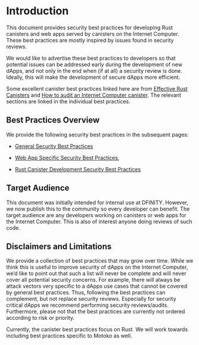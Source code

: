 # Introduction

This document provides security best practices for developing Rust canisters and web apps served by canisters on the Internet Computer. These best practices are mostly inspired by issues found in security reviews.

We would like to advertise these best practices to developers so that potential issues can be addressed early during the development of new dApps, and not only in the end when (if at all) a security review is done. Ideally, this will make the development of secure dApps more efficient.

Some excellent canister best practices linked here are from [Effective Rust Canisters](https://mmapped.blog/posts/01-effective-rust-canisters.html) and [How to audit an Internet Computer canister](https://www.joachim-breitner.de/blog/788-How_to_audit_an_Internet_Computer_canister). The relevant sections are linked in the individual best practices.

## Best Practices Overview

We provide the following security best practices in the subsequent pages:

-   [General Security Best Practices](general-security-best-practices)

-   [Web App Specific Security Best Practices](web-app-development-security-best-practices),

-   [Rust Canister Development Security Best Practices](rust-canister-development-security-best-practices)

## Target Audience

This document was initially intended for internal use at DFINITY. However, we now publish this to the community so every developer can benefit. The target audience are any developers working on canisters or web apps for the Internet Computer. This is also of interest anyone doing reviews of such code.

## Disclaimers and Limitations

We provide a collection of best practices that may grow over time. While we think this is useful to improve security of dApps on the Internet Computer, we’d like to point out that such a list will never be complete and will never cover all potential security concerns. For example, there will always be attack vectors very specific to a dApps use cases that cannot be covered by general best practices. Thus, following the best practices can complement, but not replace security reviews. Especially for security critical dApps we recommend performing security reviews/audits. Furthermore, please not that the best practices are currently not ordered according to risk or priority.

Currently, the canister best practices focus on Rust. We will work towards including best practices specific to Motoko as well.
